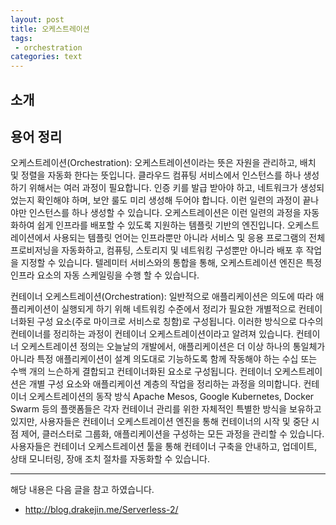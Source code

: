 ```yaml
---
layout: post
title: 오케스트레이션 
tags:
 - orchestration
categories: text
---
```


## 소개

## 용어 정리

오케스트레이션(Orchestration): 오케스트레이션이라는 뜻은 자원을 관리하고, 배치 및 정렬을 자동화 한다는 뜻입니다. 클라우드 컴퓨팅 서비스에서 인스턴스를 하나 생성하기 위해서는 여러 과정이 필요합니다. 인증 키를 발급 받아야 하고, 네트워크가 생성되었는지 확인해야 하며, 보안 룰도 미리 생성해 두어야 합니다. 이런 일련의 과정이 끝나야만 인스턴스를 하나 생성할 수 있습니다. 오케스트레이션은 이런 일련의 과정을 자동화하여 쉽게 인프라를 배포할 수 있도록 지원하는 템플릿 기반의 엔진입니다. 오케스트레이션에서 사용되는 템플릿 언어는 인프라뿐만 아니라 서비스 및 응용 프로그램의 전체 프로비저닝을 자동화하고, 컴퓨팅, 스토리지 및 네트워킹 구성뿐만 아니라 배포 후 작업을 지정할 수 있습니다. 텔레미터 서비스와의 통합을 통해, 오케스트레이션 엔진은 특정 인프라 요소의 자동 스케일링을 수행 할 수 있습니다.

컨테이너 오케스트레이션(Orchestration): 일반적으로 애플리케이션은 의도에 따라 애플리케이션이 실행되게 하기 위해 네트워킹 수준에서 정리가 필요한 개별적으로 컨테이너화된 구성 요소(주로 마이크로 서비스로 칭함)로 구성됩니다. 이러한 방식으로 다수의 컨테이너를 정리하는 과정이 컨테이너 오케스트레이션이라고 알려져 있습니다. 컨테이너 오케스트레이션 정의는 오늘날의 개발에서, 애플리케이션은 더 이상 하나의 통일체가 아니라 특정 애플리케이션이 설계 의도대로 기능하도록 함께 작동해야 하는 수십 또는 수백 개의 느슨하게 결합되고 컨테이너화된 요소로 구성됩니다. 컨테이너 오케스트레이션은 개별 구성 요소와 애플리케이션 계층의 작업을 정리하는 과정을 의미합니다. 컨테이너 오케스트레이션의 동작 방식 Apache Mesos, Google Kubernetes, Docker Swarm 등의 플랫폼들은 각자 컨테이너 관리를 위한 자체적인 특별한 방식을 보유하고 있지만, 사용자들은 컨테이너 오케스트레이션 엔진을 통해 컨테이너의 시작 및 중단 시점 제어, 클러스터로 그룹화, 애플리케이션을 구성하는 모든 과정을 관리할 수 있습니다. 사용자들은 컨테이너 오케스트레이션 툴을 통해 컨테이너 구축을 안내하고, 업데이트, 상태 모니터링, 장애 조치 절차를 자동화할 수 있습니다.

----
해당 내용은 다음 글을 참고 하였습니다.
- http://blog.drakejin.me/Serverless-2/
